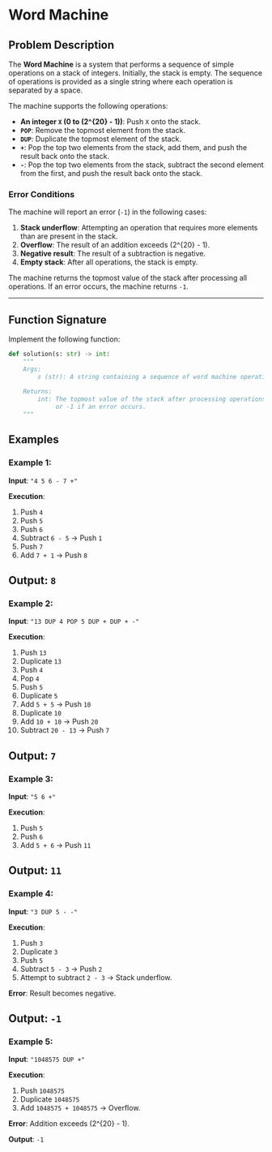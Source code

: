 # Word Machine

## Problem Description

The **Word Machine** is a system that performs a sequence of simple operations on a stack of integers. Initially, the stack is empty. The sequence of operations is provided as a single string where each operation is separated by a space.

The machine supports the following operations:

- **An integer `X` (0 to \(2^{20} - 1\))**: Push `X` onto the stack.
- **`POP`**: Remove the topmost element from the stack.
- **`DUP`**: Duplicate the topmost element of the stack.
- **`+`**: Pop the top two elements from the stack, add them, and push the result back onto the stack.
- **`-`**: Pop the top two elements from the stack, subtract the second element from the first, and push the result back onto the stack.

### Error Conditions

The machine will report an error (`-1`) in the following cases:
1. **Stack underflow**: Attempting an operation that requires more elements than are present in the stack.
2. **Overflow**: The result of an addition exceeds \(2^{20} - 1\).
3. **Negative result**: The result of a subtraction is negative.
4. **Empty stack**: After all operations, the stack is empty.

The machine returns the topmost value of the stack after processing all operations. If an error occurs, the machine returns `-1`.

---

## Function Signature

Implement the following function:

```python
def solution(s: str) -> int:
    """
    Args:
        s (str): A string containing a sequence of word machine operations.
        
    Returns:
        int: The topmost value of the stack after processing operations,
             or -1 if an error occurs.
    """
```

## Examples

### Example 1:
**Input**: `"4 5 6 - 7 +"`

**Execution**:
1. Push `4`
2. Push `5`
3. Push `6`
4. Subtract `6 - 5` → Push `1`
5. Push `7`
6. Add `7 + 1` → Push `8`

**Output**: `8`
-------------------------------------------
### Example 2:
**Input**: `"13 DUP 4 POP 5 DUP + DUP + -"`

**Execution**:
1. Push `13`
2. Duplicate `13`
3. Push `4`
4. Pop `4`
5. Push `5`
6. Duplicate `5`
7. Add `5 + 5` → Push `10`
8. Duplicate `10`
9. Add `10 + 10` → Push `20`
10. Subtract `20 - 13` → Push `7`

**Output**: `7`
-------------------------------------------
### Example 3:
**Input**: `"5 6 +"`

**Execution**:
1. Push `5`
2. Push `6`
3. Add `5 + 6` → Push `11`

**Output**: `11`
-------------------------------------------
### Example 4:
**Input**: `"3 DUP 5 - -"`

**Execution**:
1. Push `3`
2. Duplicate `3`
3. Push `5`
4. Subtract `5 - 3` → Push `2`
5. Attempt to subtract `2 - 3` → Stack underflow.

**Error**: Result becomes negative.

**Output**: `-1`
-------------------------------------------
### Example 5:
**Input**: `"1048575 DUP +"`

**Execution**:
1. Push `1048575`
2. Duplicate `1048575`
3. Add `1048575 + 1048575` → Overflow.

**Error**: Addition exceeds \(2^{20} - 1\).

**Output**: `-1`
